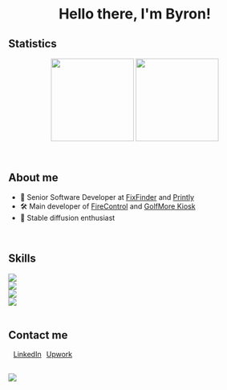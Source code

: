 <h1 align="center">Hello there, I'm Byron!</h1>

<h2>Statistics</h2>
<p align="center">
  <img align="center" height="165px" src="https://github-readme-stats.vercel.app/api?username=byron-dm&count_private=true&show_icons=true&theme=tokyonight" />
  <img align="center" height="165px" src="https://github-readme-stats.vercel.app/api/top-langs/?username=byron-dm&layout=compact&theme=aura&langs_count=9" />
</p>

<br>
<h2 align="left" font-weight="bold">About me</h2>
<ul>
  <li>💼 Senior Software Developer at <a href="https://fixfinder.com">FixFinder</a> and <a href="https://printly.com">Printly</a></li>
  <li>🛠️ Main developer of <a href="https://www.langmuirsystems.com/firecontrol">FireControl</a> and <a href="https://www.golfmore.eu/golfmore-self-service-kiosk">GolfMore Kiosk</a> </li>
  <li>🎨 Stable diffusion enthusiast</li>  
</ul>

<br>

<h2 align="left">Skills</h2>

<img src="https://skillicons.dev/icons?i=androidstudio,idea,rider,postman,visualstudio" /><br>
<img src="https://skillicons.dev/icons?i=cs,css,html,java,kotlin" /><br>
<img src="https://skillicons.dev/icons?i=mysql,postgres,sqlite" /><br>
<img src="https://skillicons.dev/icons?i=git,github,gradle,hibernate,ktor,maven,spring" /><br><br>

<h2 align="left">Contact me</h2>
<p style="display: flex;">  
  <a style="margin-left: 10px;" target="_blank" href="https://www.linkedin.com/in/byronsdec/">
    LinkedIn
  </a>  
  <a style="margin-left: 10px;" target="_blank" href="https://upwork.com/freelancers/byrondelgado">
    Upwork
  </a>
</p>

<h2 align="center"></h2>
<img align="center" src="https://visitor-badge.laobi.icu/badge?page_id=byron-dm.byron-dm.visitor-badge" />
